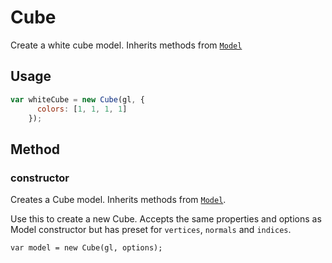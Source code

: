# Cube

Create a white cube model. Inherits methods from [`Model`](/docs/api-reference/core/model.md)

## Usage

```js
var whiteCube = new Cube(gl, {
      colors: [1, 1, 1, 1]
    });
```

## Method

### constructor

Creates a Cube model. Inherits methods from [`Model`](/docs/api-reference/core/model.md).


Use this to create a new Cube. Accepts the same properties and options as Model constructor but has preset for `vertices`, `normals` and `indices`.

`var model = new Cube(gl, options);`
